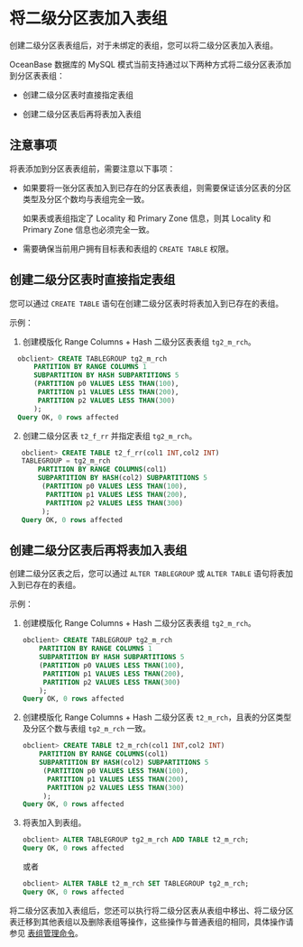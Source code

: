 将二级分区表加入表组
===============================

创建二级分区表表组后，对于未绑定的表组，您可以将二级分区表加入表组。

OceanBase 数据库的 MySQL 模式当前支持通过以下两种方式将二级分区表添加到分区表表组：

* 创建二级分区表时直接指定表组

* 创建二级分区表后再将表加入表组

注意事项
-------------------------

将表添加到分区表表组前，需要注意以下事项：

* 如果要将一张分区表加入到已存在的分区表表组，则需要保证该分区表的分区类型及分区个数均与表组完全一致。

  如果表或表组指定了 Locality 和 Primary Zone 信息，则其 Locality 和 Primary Zone 信息也必须完全一致。
  
* 需要确保当前用户拥有目标表和表组的 `CREATE TABLE` 权限。

创建二级分区表时直接指定表组
-----------------------------------

您可以通过 `CREATE TABLE` 语句在创建二级分区表时将表加入到已存在的表组。

示例：

1. 创建模版化  Range Columns + Hash 二级分区表表组 `tg2_m_rch`。

 ```sql
   obclient> CREATE TABLEGROUP tg2_m_rch
       PARTITION BY RANGE COLUMNS 1
       SUBPARTITION BY HASH SUBPARTITIONS 5
       (PARTITION p0 VALUES LESS THAN(100),
        PARTITION p1 VALUES LESS THAN(200),
        PARTITION p2 VALUES LESS THAN(300)
       );
   Query OK, 0 rows affected
   ```

2. 创建二级分区表 `t2_f_rr` 并指定表组 `tg2_m_rch`。

```sql
   obclient> CREATE TABLE t2_f_rr(col1 INT,col2 INT)
   TABLEGROUP = tg2_m_rch
       PARTITION BY RANGE COLUMNS(col1)
       SUBPARTITION BY HASH(col2) SUBPARTITIONS 5
        (PARTITION p0 VALUES LESS THAN(100),
         PARTITION p1 VALUES LESS THAN(200),
         PARTITION p2 VALUES LESS THAN(300)
        );
   Query OK, 0 rows affected
   ```

创建二级分区表后再将表加入表组
------------------------------------

创建二级分区表之后，您可以通过 `ALTER TABLEGROUP` 或 `ALTER TABLE` 语句将表加入到已存在的表组。

示例：

1. 创建模版化  Range Columns + Hash 二级分区表表组 `tg2_m_rch`。

   ```sql
   obclient> CREATE TABLEGROUP tg2_m_rch
       PARTITION BY RANGE COLUMNS 1
       SUBPARTITION BY HASH SUBPARTITIONS 5
       (PARTITION p0 VALUES LESS THAN(100),
        PARTITION p1 VALUES LESS THAN(200),
        PARTITION p2 VALUES LESS THAN(300)
       ); 
   Query OK, 0 rows affected
   ```

2. 创建模版化 Range Columns + Hash 二级分区表 `t2_m_rch`，且表的分区类型及分区个数与表组 `tg2_m_rch` 一致。

   ```sql
   obclient> CREATE TABLE t2_m_rch(col1 INT,col2 INT) 
       PARTITION BY RANGE COLUMNS(col1)
       SUBPARTITION BY HASH(col2) SUBPARTITIONS 5
        (PARTITION p0 VALUES LESS THAN(100),
         PARTITION p1 VALUES LESS THAN(200),
         PARTITION p2 VALUES LESS THAN(300)
        ); 
   Query OK, 0 rows affected
   ```

3. 将表加入到表组。

   ```sql
   obclient> ALTER TABLEGROUP tg2_m_rch ADD TABLE t2_m_rch;
   Query OK, 0 rows affected
   ```

   或者

   ```sql
   obclient> ALTER TABLE t2_m_rch SET TABLEGROUP tg2_m_rch;
   Query OK, 0 rows affected
   ```

将二级分区表加入表组后，您还可以执行将二级分区表从表组中移出、将二级分区表迁移到其他表组以及删除表组等操作，这些操作与普通表组的相同，具体操作请参见 [表组管理命令](../../7.database-object-management/3.manage-table-groups/2.table-group-management-statements.md)。
